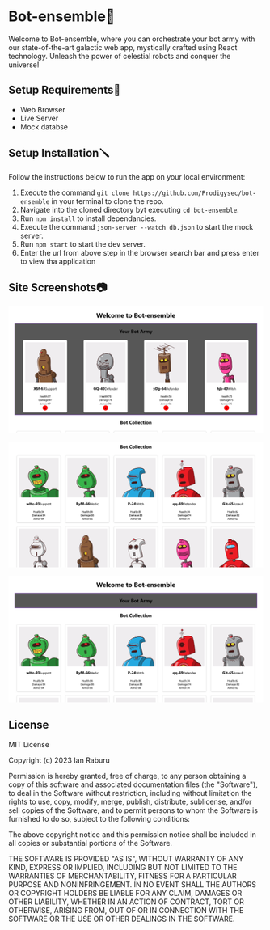 # Bot-ensemble🤖
Welcome to Bot-ensemble, where you can orchestrate your bot army with our state-of-the-art galactic web app, mystically crafted using React technology. Unleash the power of celestial robots and conquer the universe! 

## Setup Requirements🔩
- Web Browser
- Live Server
- Mock databse

## Setup Installation🪛
Follow the instructions below to run the app on your local environment:
1. Execute the command `git clone https://github.com/Prodigysec/bot-ensemble` in your terminal to clone the repo.
2. Navigate into the cloned directory byt executing `cd bot-ensemble`.
3. Run `npm install` to install dependancies.
4. Execute the command `json-server --watch db.json` to start the mock server.
5. Run `npm start` to start the dev server.
6. Enter the url from above step in the browser search bar and press enter to view tha application

## Site Screenshots📷
![BotArmy](https://github.com/Prodigysec/bot-ensemble/blob/main/src/Images/Image1.png.png)

![BotCollection](https://github.com/Prodigysec/bot-ensemble/blob/main/src/Images/Image2.png.png)

![BotArmyCollection](https://github.com/Prodigysec/bot-ensemble/blob/main/src/Images/Image3.png.png)

## License
MIT License

Copyright (c) 2023 Ian Raburu

Permission is hereby granted, free of charge, to any person obtaining a copy
of this software and associated documentation files (the "Software"), to deal
in the Software without restriction, including without limitation the rights
to use, copy, modify, merge, publish, distribute, sublicense, and/or sell
copies of the Software, and to permit persons to whom the Software is
furnished to do so, subject to the following conditions:

The above copyright notice and this permission notice shall be included in all
copies or substantial portions of the Software.

THE SOFTWARE IS PROVIDED "AS IS", WITHOUT WARRANTY OF ANY KIND, EXPRESS OR
IMPLIED, INCLUDING BUT NOT LIMITED TO THE WARRANTIES OF MERCHANTABILITY,
FITNESS FOR A PARTICULAR PURPOSE AND NONINFRINGEMENT. IN NO EVENT SHALL THE
AUTHORS OR COPYRIGHT HOLDERS BE LIABLE FOR ANY CLAIM, DAMAGES OR OTHER
LIABILITY, WHETHER IN AN ACTION OF CONTRACT, TORT OR OTHERWISE, ARISING FROM,
OUT OF OR IN CONNECTION WITH THE SOFTWARE OR THE USE OR OTHER DEALINGS IN THE
SOFTWARE.
